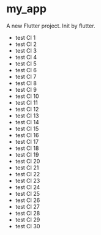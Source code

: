 # my_app

A new Flutter project. Init by flutter.

- test CI 1
- test CI 2
- test CI 3
- test CI 4
- test CI 5
- test CI 6
- test CI 7
- test CI 8
- test CI 9
- test CI 10
- test CI 11
- test CI 12
- test CI 13
- test CI 14
- test CI 15
- test CI 16
- test CI 17
- test CI 18
- test CI 19
- test CI 20
- test CI 21
- test CI 22
- test CI 23
- test CI 24
- test CI 25
- test CI 26
- test CI 27
- test CI 28
- test CI 29
- test CI 30